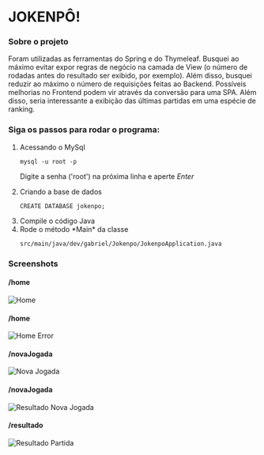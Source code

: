 # JOKENPÔ!

### Sobre o projeto

Foram utilizadas as ferramentas do Spring e do Thymeleaf. Busquei ao máximo evitar expor regras de negócio na camada de View (o número de rodadas antes do resultado ser exibido,  por exemplo). Além disso, busquei reduzir ao máximo o número de requisições feitas ao Backend. Possíveis melhorias no Frontend podem vir através da conversão para uma SPA. Além disso, seria interessante a exibição das últimas partidas em uma espécie de ranking.

### Siga os passos para rodar o programa: 

<ol>
<li> Acessando o MySql

  ``` mysql -u root -p ```
  
  Digite a senha ('root') na próxima linha e aperte *Enter*
</li>

<li> Criando a base de dados

  ``` CREATE DATABASE jokenpo; ```
</li>

<li> Compile o código Java </li>

<li> Rode o método *Main* da classe

  ``` src/main/java/dev/gabriel/Jokenpo/JokenpoApplication.java ```
  
</li>

</ol>

### Screenshots

#### /home    
![Home](screenshots/home.png)

#### /home    
![Home Error](screenshots/homeError.png)

#### /novaJogada    
![Nova Jogada](screenshots/novaJogada.png)

#### /novaJogada  
![Resultado Nova Jogada](screenshots/resultadoJogada.png)

#### /resultado  
![Resultado Partida](screenshots/resultadoPartida.png)

